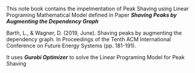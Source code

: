 This note book contains the impelmentation of Peak Shaving using Linear Programing Mathematical Model defined in Paper ***Shaving Peaks by Augmenting the Dependency Graph***

Barth, L., & Wagner, D. (2019, June). Shaving peaks by augmenting the dependency graph. In Proceedings of the Tenth ACM International Conference on Future Energy Systems (pp. 181-191).

It uses ***Gurobi Optimizer*** to solve the Linear Programing Model for Peak Shaving

